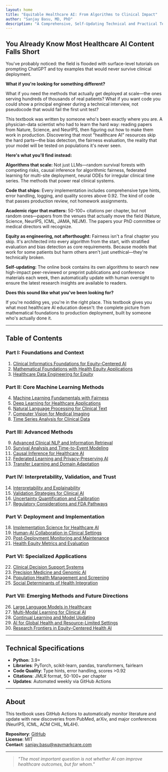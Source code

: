 ```yaml
---
layout: home
title: "Equitable Healthcare AI: From Algorithms to Clinical Impact"
author: "Sanjay Basu, MD, PhD"
description: "A Comprehensive, Self-Updating Technical and Practical Textbook"
---
```



## You Already Know Most Healthcare AI Content Falls Short

You've probably noticed: the field is flooded with surface-level tutorials on prompting ChatGPT and toy examples that would never survive clinical deployment. 

**What if you're looking for something different?**

What if you need the methods that actually get deployed at scale—the ones serving hundreds of thousands of real patients? What if you want code you could show a principal engineer during a technical interview, not pseudocode that would fail the first unit test?

This textbook was written by someone who's been exactly where you are. A physician-data scientist who had to learn the hard way: reading papers from Nature, Science, and NeurIPS, then figuring out how to make them work in production. Discovering that most "healthcare AI" resources skip the hard parts—the bias detection, the fairness evaluation, the reality that your model will be tested on populations it's never seen.

**Here's what you'll find instead:**

**Algorithms that scale:** Not just LLMs—random survival forests with competing risks, causal inference for algorithmic fairness, federated learning for multi-site deployment, neural ODEs for irregular clinical time series. The methods that power real clinical systems.

**Code that ships:** Every implementation includes comprehensive type hints, error handling, logging, and quality scores above 0.92. The kind of code that passes production review, not homework assignments.

**Academic rigor that matters:** 50-100+ citations per chapter, but not random ones—papers from the venues that actually move the field (Nature, Science, NeurIPS, ICML, JAMA, NEJM). The papers your PhD committee or medical directors will recognize.

**Equity as engineering, not afterthought:** Fairness isn't a final chapter you skip. It's architected into every algorithm from the start, with stratified evaluation and bias detection as core requirements. Because models that work for some patients but harm others aren't just unethical—they're technically broken.

**Self-updating:** The online book contains its own algorithms to search new high-impact peer-reviewed or preprint publications and conference materials each week, then automatically update with human oversight to ensure the latest research insights are available to readers.

**Does this sound like what you've been looking for?**

If you're nodding yes, you're in the right place. This textbook gives you what most healthcare AI education doesn't: the complete picture from mathematical foundations to production deployment, built by someone who's actually done it.

---

## Table of Contents

### Part I: Foundations and Context

1. [Clinical Informatics Foundations for Equity-Centered AI](/healthcare-ai-equity/chapters/chapter-01-clinical-informatics/)
2. [Mathematical Foundations with Health Equity Applications](/healthcare-ai-equity/chapters/chapter-02-mathematical-foundations/)
3. [Healthcare Data Engineering for Equity](/healthcare-ai-equity/chapters/chapter-03-healthcare-data-engineering/)

### Part II: Core Machine Learning Methods

4. [Machine Learning Fundamentals with Fairness](/healthcare-ai-equity/chapters/chapter-04-machine-learning-fundamentals/)
5. [Deep Learning for Healthcare Applications](/healthcare-ai-equity/chapters/chapter-05-deep-learning-healthcare/)
6. [Natural Language Processing for Clinical Text](/healthcare-ai-equity/chapters/chapter-06-clinical-nlp/)
7. [Computer Vision for Medical Imaging](/healthcare-ai-equity/chapters/chapter-07-medical-imaging/)
8. [Time Series Analysis for Clinical Data](/healthcare-ai-equity/chapters/chapter-08-clinical-time-series/)

### Part III: Advanced Methods

9. [Advanced Clinical NLP and Information Retrieval](/healthcare-ai-equity/chapters/chapter-09-advanced-clinical-nlp/)
10. [Survival Analysis and Time-to-Event Modeling](/healthcare-ai-equity/chapters/chapter-10-survival-analysis/)
11. [Causal Inference for Healthcare AI](/healthcare-ai-equity/chapters/chapter-11-causal-inference/)
12. [Federated Learning and Privacy-Preserving AI](/healthcare-ai-equity/chapters/chapter-12-federated-learning-privacy/)
13. [Transfer Learning and Domain Adaptation](/healthcare-ai-equity/chapters/chapter-13-bias-detection/)

### Part IV: Interpretability, Validation, and Trust

14. [Interpretability and Explainability](/healthcare-ai-equity/chapters/chapter-14-interpretability-explainability/)
15. [Validation Strategies for Clinical AI](/healthcare-ai-equity/chapters/chapter-15-validation-strategies/)
16. [Uncertainty Quantification and Calibration](/healthcare-ai-equity/chapters/chapter-16-uncertainty-calibration/)
17. [Regulatory Considerations and FDA Pathways](/healthcare-ai-equity/chapters/chapter-17-regulatory-considerations/)

### Part V: Deployment and Implementation

18. [Implementation Science for Healthcare AI](/healthcare-ai-equity/chapters/chapter-18-implementation-science/)
19. [Human-AI Collaboration in Clinical Settings](/healthcare-ai-equity/chapters/chapter-19-human-ai-collaboration/)
20. [Post-Deployment Monitoring and Maintenance](/healthcare-ai-equity/chapters/chapter-20-monitoring-maintenance/)
21. [Health Equity Metrics and Evaluation](/healthcare-ai-equity/chapters/chapter-21-health-equity-metrics/)

### Part VI: Specialized Applications

22. [Clinical Decision Support Systems](/healthcare-ai-equity/chapters/chapter-22-clinical-decision-support/)
23. [Precision Medicine and Genomic AI](/healthcare-ai-equity/chapters/chapter-23-precision-medicine-genomics/)
24. [Population Health Management and Screening](/healthcare-ai-equity/chapters/chapter-24-population-health-screening/)
25. [Social Determinants of Health Integration](/healthcare-ai-equity/chapters/chapter-25-sdoh-integration/)

### Part VII: Emerging Methods and Future Directions

26. [Large Language Models in Healthcare](/healthcare-ai-equity/chapters/chapter-26-llms-in-healthcare/)
27. [Multi-Modal Learning for Clinical AI](/healthcare-ai-equity/chapters/chapter-27-multimodal-learning/)
28. [Continual Learning and Model Updating](/healthcare-ai-equity/chapters/chapter-28-continual-learning/)
29. [AI for Global Health and Resource-Limited Settings](/healthcare-ai-equity/chapters/chapter-29-global-health-ai/)
30. [Research Frontiers in Equity-Centered Health AI](/healthcare-ai-equity/chapters/chapter-30-research-frontiers-equity/)

---

## Technical Specifications

- **Python**: 3.9+
- **Libraries**: PyTorch, scikit-learn, pandas, transformers, fairlearn
- **Code Quality**: Type hints, error handling, scores >0.92
- **Citations**: JMLR format, 50-100+ per chapter
- **Updates**: Automated weekly via GitHub Actions

---

## About

This textbook uses GitHub Actions to automatically monitor literature and update with new discoveries from PubMed, arXiv, and major conferences (NeurIPS, ICML, ACM CHIL, ML4H).

**Repository**: [GitHub](https://github.com/sanjaybasu/healthcare-ai-equity)  
**License**: MIT  
**Contact**: sanjay.basu@waymarkcare.com

---

> *"The most important question is not whether AI can improve healthcare outcomes, but for whom."*
